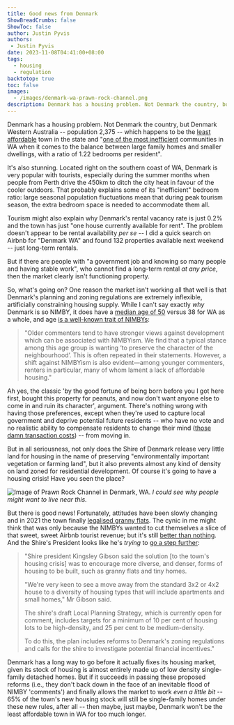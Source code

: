 ```yaml
---
title: Good news from Denmark
ShowBreadCrumbs: false
ShowToc: false
author: Justin Pyvis
authors: 
 - Justin Pyvis
date: 2023-11-08T04:41:00+08:00
tags:
  - housing
  - regulation
backtotop: true
toc: false
images:
  - /images/denmark-wa-prawn-rock-channel.png
description: Denmark has a housing problem. Not Denmark the country, but Denmark Western Australia -- population 2,375 -- which happens to be the least affordable town in the state and 'one of the most inefficient communities in WA when it comes to the balance between large family homes and smaller dwellings, with a ratio of 1.22 bedrooms per resident'.
---
```

Denmark has a housing problem. Not Denmark the country, but Denmark Western Australia -- population 2,375 -- which happens to be the [least affordable](https://thewest.com.au/business/property/wa-tourist-town-revealed-at-the-least-affordable-in-the-state-for-housing-c-10965931) town in the state and "[one of the most inefficient](https://www.abc.net.au/news/2023-11-06/denmark-shire-housing-crisis-forcing-young-couples-to-leave-town/103057716) communities in WA when it comes to the balance between large family homes and smaller dwellings, with a ratio of 1.22 bedrooms per resident".

It's also stunning. Located right on the southern coast of WA, Denmark is very popular with tourists, especially during the summer months when people from Perth drive the 450km to ditch the city heat in favour of the cooler outdoors. That probably explains some of its "inefficient" bedroom ratio: large seasonal population fluctuations mean that during peak tourism season, the extra bedroom space is needed to accommodate them all.

Tourism might also explain why Denmark's rental vacancy rate is just 0.2% and the town has just "one house currently available for rent". The problem doesn't appear to be rental availability *per se* -- I did a quick search on Airbnb for "Denmark WA" and found 132 properties available next weekend -- just long-term rentals.

But if there are people with "a government job and knowing so many people and having stable work", who cannot find a long-term rental *at any price*, then the market clearly isn't functioning property.

So, what's going on? One reason the market isn't working all that well is that Denmark's planning and zoning regulations are extremely inflexible, artificially constraining housing supply. While I can't say exactly *why* Denmark is so NIMBY, it does have a [median age of 50](https://abs.gov.au/census/find-census-data/quickstats/2021/LGA52730) versus 38 for WA as a whole, and age [is a well-known trait of NIMBYs](https://link.springer.com/article/10.1007/s10901-021-09857-6): 

>"Older commenters tend to have stronger views against development which can be associated with NIMBYism. We find that a typical stance among this age group is wanting ‘to preserve the character of the neighbourhood’. This is often repeated in their statements. However, a shift against NIMBYism is also evident—among younger commenters, renters in particular, many of whom lament a lack of affordable housing."

Ah yes, the classic 'by the good fortune of being born before you I got here first, bought this property for peanuts, and now don't want anyone else to come in and ruin its character', argument. There's nothing wrong with having those preferences, except when they're used to capture local government and deprive potential future residents -- who have no vote and no realistic ability to compensate residents to change their mind ([those damn transaction costs](/bring-on-the-granny-flats/)) -- from moving in.

But in all seriousness, not only does the Shire of Denmark release very little land for housing in the name of preserving "environmentally important vegetation or farming land", but it also prevents almost any kind of density on land zoned for residential development. Of course it's going to have a housing crisis! Have you seen the place?

![Image of Prawn Rock Channel in Denmark, WA.](/images/denmark-wa-prawn-rock-channel.png) *I could see why people might want to live near this.* 

But there is good news! Fortunately, attitudes have been slowly changing and in 2021 the town finally [legalised granny flats](https://www.albanyadvertiser.com.au/news/albany-advertiser/housing-supply-boosted-in-bid-to-help-community-ng-b881940004z). The cynic in me might think that was only because the NIMBYs wanted to cut themselves a slice of that sweet, sweet Airbnb tourist revenue; but it's still [better than nothing](/bring-on-the-granny-flats/). And the Shire's President looks like he's *trying* to [go a step further](https://www.abc.net.au/news/2023-11-06/denmark-shire-housing-crisis-forcing-young-couples-to-leave-town/103057716):

> "Shire president Kingsley Gibson said the solution [to the town's housing crisis] was to encourage more diverse, and denser, forms of housing to be built, such as granny flats and tiny homes.
> 
> "We're very keen to see a move away from the standard 3x2 or 4x2 house to a diversity of housing types that will include apartments and small homes," Mr Gibson said.
> 
> The shire's draft Local Planning Strategy, which is currently open for comment, includes targets for a minimum of 10 per cent of housing lots to be high-density, and 25 per cent to be medium-density.
> 
> To do this, the plan includes reforms to Denmark's zoning regulations and calls for the shire to investigate potential financial incentives."

Denmark has a long way to go before it actually fixes its housing market, given its stock of housing is almost entirely made up of low density single-family detached homes. But if it succeeds in passing these proposed reforms (i.e., they don't back down in the face of an inevitable flood of NIMBY 'comments') and finally allows the market to work *even a little bit* -- 65% of the town's new housing stock will still be single-family homes under these new rules, after all -- then maybe, just maybe, Denmark won't be the least affordable town in WA for too much longer.